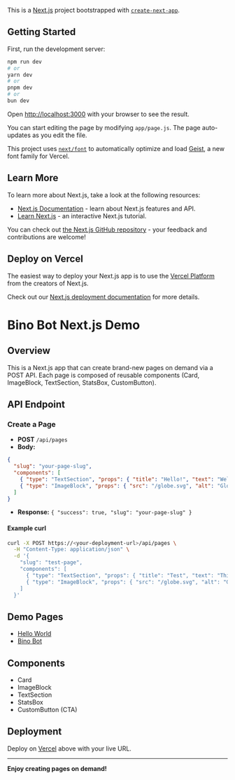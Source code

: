 This is a [Next.js](https://nextjs.org) project bootstrapped with [`create-next-app`](https://github.com/vercel/next.js/tree/canary/packages/create-next-app).

## Getting Started

First, run the development server:

```bash
npm run dev
# or
yarn dev
# or
pnpm dev
# or
bun dev
```

Open [http://localhost:3000](http://localhost:3000) with your browser to see the result.

You can start editing the page by modifying `app/page.js`. The page auto-updates as you edit the file.

This project uses [`next/font`](https://nextjs.org/docs/app/building-your-application/optimizing/fonts) to automatically optimize and load [Geist](https://vercel.com/font), a new font family for Vercel.

## Learn More

To learn more about Next.js, take a look at the following resources:

- [Next.js Documentation](https://nextjs.org/docs) - learn about Next.js features and API.
- [Learn Next.js](https://nextjs.org/learn) - an interactive Next.js tutorial.

You can check out [the Next.js GitHub repository](https://github.com/vercel/next.js) - your feedback and contributions are welcome!

## Deploy on Vercel

The easiest way to deploy your Next.js app is to use the [Vercel Platform](https://vercel.com/new?utm_medium=default-template&filter=next.js&utm_source=create-next-app&utm_campaign=create-next-app-readme) from the creators of Next.js.

Check out our [Next.js deployment documentation](https://nextjs.org/docs/app/building-your-application/deploying) for more details.

# Bino Bot Next.js Demo

## Overview
This is a Next.js app that can create brand-new pages on demand via a POST API. Each page is composed of reusable components (Card, ImageBlock, TextSection, StatsBox, CustomButton).

## API Endpoint

### Create a Page
- **POST** `/api/pages`
- **Body:**
```json
{
  "slug": "your-page-slug",
  "components": [
    { "type": "TextSection", "props": { "title": "Hello!", "text": "Welcome." } },
    { "type": "ImageBlock", "props": { "src": "/globe.svg", "alt": "Globe" } }
  ]
}
```
- **Response:** `{ "success": true, "slug": "your-page-slug" }`

#### Example curl
```sh
curl -X POST https://<your-deployment-url>/api/pages \
  -H "Content-Type: application/json" \
  -d '{
    "slug": "test-page",
    "components": [
      { "type": "TextSection", "props": { "title": "Test", "text": "This is a test page." } },
      { "type": "ImageBlock", "props": { "src": "/globe.svg", "alt": "Globe" } }
    ]
  }'
```

## Demo Pages
- [Hello World](https://<your-deployment-url>/hello-world)
- [Bino Bot](https://<your-deployment-url>/bino-bot)

## Components
- Card
- ImageBlock
- TextSection
- StatsBox
- CustomButton (CTA)

## Deployment
Deploy on [Vercel](https://vercel.com/) above with your live URL.

---

**Enjoy creating pages on demand!**
